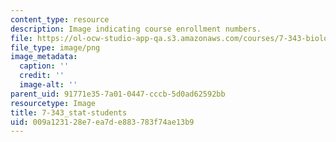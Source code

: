 ```yaml
---
content_type: resource
description: Image indicating course enrollment numbers.
file: https://ol-ocw-studio-app-qa.s3.amazonaws.com/courses/7-343-biological-bases-of-learning-and-memory-spring-2014/009a123128e7ea7de883783f74ae13b9_7-343_stat-students.png
file_type: image/png
image_metadata:
  caption: ''
  credit: ''
  image-alt: ''
parent_uid: 91771e35-7a01-0447-cccb-5d0ad62592bb
resourcetype: Image
title: 7-343_stat-students
uid: 009a1231-28e7-ea7d-e883-783f74ae13b9
---
```

